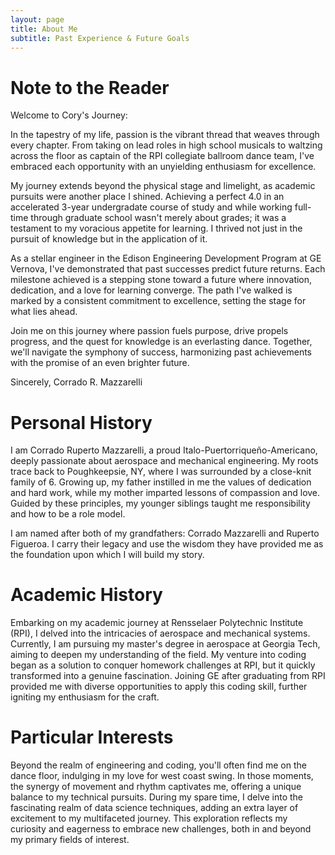 ```yaml
---
layout: page
title: About Me
subtitle: Past Experience & Future Goals
---
```


# Note to the Reader

Welcome to Cory's Journey:

In the tapestry of my life, passion is the vibrant thread that weaves through every chapter. From taking on lead roles in high school musicals to waltzing across the floor as captain of the RPI collegiate ballroom dance team, I've embraced each opportunity with an unyielding enthusiasm for excellence.

My journey extends beyond the physical stage and limelight, as academic pursuits were another place I shined. Achieving a perfect 4.0 in an accelerated 3-year undergradate course of study and while working full-time through graduate school wasn't merely about grades; it was a testament to my voracious appetite for learning. I thrived not just in the pursuit of knowledge but in the application of it.

As a stellar engineer in the Edison Engineering Development Program at GE Vernova, I've demonstrated that past successes predict future returns. Each milestone achieved is a stepping stone toward a future where innovation, dedication, and a love for learning converge. The path I've walked is marked by a consistent commitment to excellence, setting the stage for what lies ahead.

Join me on this journey where passion fuels purpose, drive propels progress, and the quest for knowledge is an everlasting dance. Together, we'll navigate the symphony of success, harmonizing past achievements with the promise of an even brighter future.

Sincerely,
Corrado R. Mazzarelli

# Personal History

I am Corrado Ruperto Mazzarelli, a proud Italo-Puertorriqueño-Americano, deeply passionate about aerospace and mechanical engineering. My roots trace back to Poughkeepsie, NY, where I was surrounded by a close-knit family of 6. Growing up, my father instilled in me the values of dedication and hard work, while my mother imparted lessons of compassion and love. Guided by these principles, my younger siblings taught me responsibility and how to be a role model.

I am named after both of my grandfathers: Corrado Mazzarelli and Ruperto Figueroa. I carry their legacy and use the wisdom they have provided me as the foundation upon which I will build my story.

# Academic History
Embarking on my academic journey at Rensselaer Polytechnic Institute (RPI), I delved into the intricacies of aerospace and mechanical systems. Currently, I am pursuing my master's degree in aerospace at Georgia Tech, aiming to deepen my understanding of the field. My venture into coding began as a solution to conquer homework challenges at RPI, but it quickly transformed into a genuine fascination. Joining GE after graduating from RPI provided me with diverse opportunities to apply this coding skill, further igniting my enthusiasm for the craft.


# Particular Interests
Beyond the realm of engineering and coding, you'll often find me on the dance floor, indulging in my love for west coast swing. In those moments, the synergy of movement and rhythm captivates me, offering a unique balance to my technical pursuits. During my spare time, I delve into the fascinating realm of data science techniques, adding an extra layer of excitement to my multifaceted journey. This exploration reflects my curiosity and eagerness to embrace new challenges, both in and beyond my primary fields of interest.